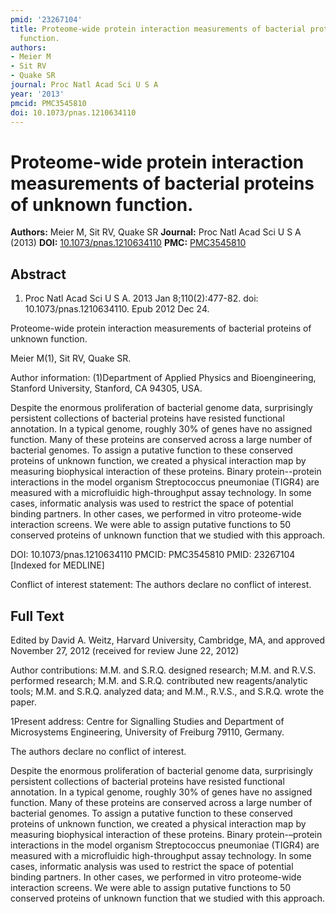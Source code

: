 ```yaml
---
pmid: '23267104'
title: Proteome-wide protein interaction measurements of bacterial proteins of unknown
  function.
authors:
- Meier M
- Sit RV
- Quake SR
journal: Proc Natl Acad Sci U S A
year: '2013'
pmcid: PMC3545810
doi: 10.1073/pnas.1210634110
---
```


# Proteome-wide protein interaction measurements of bacterial proteins of unknown function.
**Authors:** Meier M, Sit RV, Quake SR
**Journal:** Proc Natl Acad Sci U S A (2013)
**DOI:** [10.1073/pnas.1210634110](https://doi.org/10.1073/pnas.1210634110)
**PMC:** [PMC3545810](https://www.ncbi.nlm.nih.gov/pmc/articles/PMC3545810/)

## Abstract

1. Proc Natl Acad Sci U S A. 2013 Jan 8;110(2):477-82. doi: 
10.1073/pnas.1210634110. Epub 2012 Dec 24.

Proteome-wide protein interaction measurements of bacterial proteins of unknown 
function.

Meier M(1), Sit RV, Quake SR.

Author information:
(1)Department of Applied Physics and Bioengineering, Stanford University, 
Stanford, CA 94305, USA.

Despite the enormous proliferation of bacterial genome data, surprisingly 
persistent collections of bacterial proteins have resisted functional 
annotation. In a typical genome, roughly 30% of genes have no assigned function. 
Many of these proteins are conserved across a large number of bacterial genomes. 
To assign a putative function to these conserved proteins of unknown function, 
we created a physical interaction map by measuring biophysical interaction of 
these proteins. Binary protein--protein interactions in the model organism 
Streptococcus pneumoniae (TIGR4) are measured with a microfluidic 
high-throughput assay technology. In some cases, informatic analysis was used to 
restrict the space of potential binding partners. In other cases, we performed 
in vitro proteome-wide interaction screens. We were able to assign putative 
functions to 50 conserved proteins of unknown function that we studied with this 
approach.

DOI: 10.1073/pnas.1210634110
PMCID: PMC3545810
PMID: 23267104 [Indexed for MEDLINE]

Conflict of interest statement: The authors declare no conflict of interest.

## Full Text

Edited by David A. Weitz, Harvard University, Cambridge, MA, and approved November 27, 2012 (received for review June 22, 2012)

Author contributions: M.M. and S.R.Q. designed research; M.M. and R.V.S. performed research; M.M. and S.R.Q. contributed new reagents/analytic tools; M.M. and S.R.Q. analyzed data; and M.M., R.V.S., and S.R.Q. wrote the paper.

1Present address: Centre for Signalling Studies and Department of Microsystems Engineering, University of Freiburg 79110, Germany.

The authors declare no conflict of interest.

Despite the enormous proliferation of bacterial genome data, surprisingly persistent collections of bacterial proteins have resisted functional annotation. In a typical genome, roughly 30% of genes have no assigned function. Many of these proteins are conserved across a large number of bacterial genomes. To assign a putative function to these conserved proteins of unknown function, we created a physical interaction map by measuring biophysical interaction of these proteins. Binary protein-–protein interactions in the model organism Streptococcus pneumoniae (TIGR4) are measured with a microfluidic high-throughput assay technology. In some cases, informatic analysis was used to restrict the space of potential binding partners. In other cases, we performed in vitro proteome-wide interaction screens. We were able to assign putative functions to 50 conserved proteins of unknown function that we studied with this approach.
